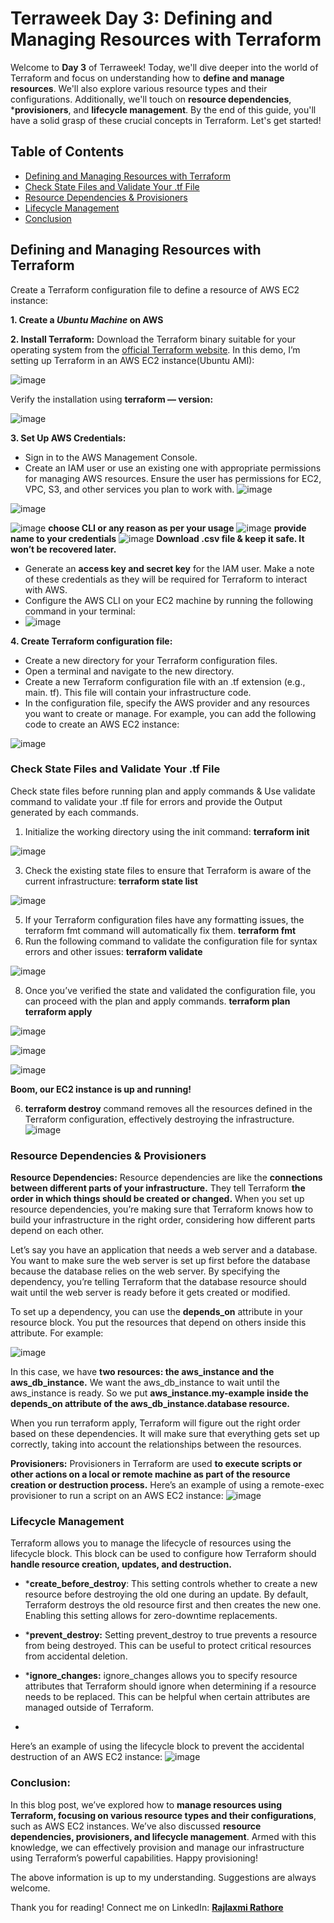# **Terraweek Day 3: Defining and Managing Resources with Terraform**

Welcome to **Day 3** of Terraweek! Today, we'll dive deeper into the world of Terraform and focus on understanding how to **define and manage resources**. We'll also explore various resource types and their configurations. Additionally, we'll touch on **resource dependencies**, ***provisioners**, and **lifecycle management**. By the end of this guide, you'll have a solid grasp of these crucial concepts in Terraform. Let's get started!

## Table of Contents
- [Defining and Managing Resources with Terraform](#defining-and-managing-resources-with-terraform)
- [Check State Files and Validate Your .tf File](#check-state-files-and-validate-your-tf-file)
- [Resource Dependencies & Provisioners](#resource-dependencies--provisioners)
- [Lifecycle Management](#lifecycle-management)
- [Conclusion](#conclusion)


## **Defining and Managing Resources with Terraform**
Create a Terraform configuration file to define a resource of AWS EC2 instance:

**1. Create a *Ubuntu Machine* on AWS**
   
**2. Install Terraform:**
Download the Terraform binary suitable for your operating system from the [official Terraform website](https://www.terraform.io/downloads.html).
In this demo, I’m setting up Terraform in an AWS EC2 instance(Ubuntu AMI):

![image](https://github.com/sakshirathoree/TerraWeek/assets/67737704/5a5c0cef-bcd9-453d-a631-0edf744b2f61)

Verify the installation using **terraform — version:**

![image](https://github.com/sakshirathoree/TerraWeek/assets/67737704/4dcee0d1-dec5-4795-b138-f94bc9934479)

**3. Set Up AWS Credentials:**
- Sign in to the AWS Management Console.
- Create an IAM user or use an existing one with appropriate permissions for managing AWS resources. Ensure the user has permissions for EC2, VPC, S3, and other services you plan
  to work with.
  ![image](https://github.com/sakshirathoree/TerraWeek/assets/67737704/b8356fab-0ea5-4406-9ecf-b31b36d44fe0)

![image](https://github.com/sakshirathoree/TerraWeek/assets/67737704/72fc48ab-c854-4a8f-84ba-029f2f038b7f)

![image](https://github.com/sakshirathoree/TerraWeek/assets/67737704/6911947a-ba85-4485-ab84-a4e8e4512143)
**choose CLI or any reason as per your usage**
![image](https://github.com/sakshirathoree/TerraWeek/assets/67737704/0e74e527-5c49-458a-aa06-a544e28c1dfc)
**provide name to your credentials**
![image](https://github.com/sakshirathoree/TerraWeek/assets/67737704/b8bd5f8c-eaa5-4fad-8684-0c3ea52891f9)
**Download .csv file & keep it safe. It won’t be recovered later.**

- Generate an **access key and secret key** for the IAM user. Make a note of these credentials as they will be required for Terraform to interact with AWS.
- Configure the AWS CLI on your EC2 machine by running the following command in your terminal:
- 
  ![image](https://github.com/sakshirathoree/TerraWeek/assets/67737704/c9a650d0-d3d3-4fb3-9dc9-ec24529a0013)

**4. Create Terraform configuration file:**

- Create a new directory for your Terraform configuration files.
- Open a terminal and navigate to the new directory.
- Create a new Terraform configuration file with an .tf extension (e.g., main. tf). This file will contain your infrastructure code.
- In the configuration file, specify the AWS provider and any resources you want to create or manage. For example, you can add the following code to create an AWS EC2 instance:

![image](https://github.com/sakshirathoree/TerraWeek/assets/67737704/6121c985-7e66-40e3-bfa4-582fa55354af)

### **Check State Files and Validate Your .tf File**

Check state files before running plan and apply commands & Use validate command to validate your .tf file for errors and provide the Output generated by each commands.

1. Initialize the working directory using the init command:
**terraform init**

![image](https://github.com/sakshirathoree/TerraWeek/assets/67737704/7be3dc1b-48dc-4fad-8870-ef51d394fd62)

3. Check the existing state files to ensure that Terraform is aware of the current infrastructure:
**terraform state list**

![image](https://github.com/sakshirathoree/TerraWeek/assets/67737704/f89cb874-0e9f-4ed3-a8f8-a6c66061128c)

5. If your Terraform configuration files have any formatting issues, the terraform fmt command will automatically fix them.
   **terraform fmt**
6. Run the following command to validate the configuration file for syntax errors and other issues:
**terraform validate**

![image](https://github.com/sakshirathoree/TerraWeek/assets/67737704/dd0ac000-9310-4865-876f-12342dbe4fd1)

8. Once you’ve verified the state and validated the configuration file, you can proceed with the plan and apply commands.
**terraform plan
terraform apply**

![image](https://github.com/sakshirathoree/TerraWeek/assets/67737704/ac655c48-08ab-48eb-8cc7-10a8335bc840)

![image](https://github.com/sakshirathoree/TerraWeek/assets/67737704/e542a466-d06c-4e4f-82bb-d2843dd8eedd)

![image](https://github.com/sakshirathoree/TerraWeek/assets/67737704/0fbfb3e4-489a-4994-a4a5-23a88180a2b6)

**Boom, our EC2 instance is up and running!**

6. **terraform destroy** command removes all the resources defined in the Terraform configuration, effectively destroying the infrastructure.
![image](https://github.com/sakshirathoree/TerraWeek/assets/67737704/fcaf7b05-0f73-4443-b6be-404a13e1a0ae)

### **Resource Dependencies & Provisioners**

**Resource Dependencies:**
Resource dependencies are like the **connections between different parts of your infrastructure.** They tell Terraform **the order in which things should be created or changed.** When you set up resource dependencies, you’re making sure that Terraform knows how to build your infrastructure in the right order, considering how different parts depend on each other.

Let’s say you have an application that needs a web server and a database. You want to make sure the web server is set up first before the database because the database relies on the web server. By specifying the dependency, you’re telling Terraform that the database resource should wait until the web server is ready before it gets created or modified.

To set up a dependency, you can use the **depends_on** attribute in your resource block. You put the resources that depend on others inside this attribute. For example:

![image](https://github.com/sakshirathoree/TerraWeek/assets/67737704/51508b5a-c426-4e96-9612-2ea416df01c6)

In this case, we have **two resources: the aws_instance and the aws_db_instance.** We want the aws_db_instance to wait until the aws_instance is ready. So we put **aws_instance.my-example inside the depends_on attribute of the aws_db_instance.database resource.**

When you run terraform apply, Terraform will figure out the right order based on these dependencies. It will make sure that everything gets set up correctly, taking into account the relationships between the resources.

**Provisioners:**
Provisioners in Terraform are used **to execute scripts or other actions on a local or remote machine as part of the resource creation or destruction process.** Here’s an example of using a remote-exec provisioner to run a script on an AWS EC2 instance:
![image](https://github.com/sakshirathoree/TerraWeek/assets/67737704/cd7d200b-a79f-4e7a-b93c-6254abfc3942)

### **Lifecycle Management**
Terraform allows you to manage the lifecycle of resources using the lifecycle block. This block can be used to configure how Terraform should **handle resource creation, updates, and destruction.**

- ***create_before_destroy**: This setting controls whether to create a new resource before destroying the old one during an update. By default, Terraform destroys the old resource first and then creates the new one. Enabling this setting allows for zero-downtime replacements.
  
- ***prevent_destroy:** Setting prevent_destroy to true prevents a resource from being destroyed. This can be useful to protect critical resources from accidental deletion.
  
- ***ignore_changes:** ignore_changes allows you to specify resource attributes that Terraform should ignore when determining if a resource needs to be replaced. This can be helpful when certain attributes are managed outside of Terraform.
- 
Here’s an example of using the lifecycle block to prevent the accidental destruction of an AWS EC2 instance:
![image](https://github.com/sakshirathoree/TerraWeek/assets/67737704/1e06f255-e181-415c-8658-7f92af834653)

### **Conclusion:**
In this blog post, we’ve explored how to **manage resources using Terraform, focusing on various resource types and their configurations**, such as AWS EC2 instances. We’ve also discussed **resource dependencies, provisioners, and lifecycle management**. Armed with this knowledge, we can effectively provision and manage our infrastructure using Terraform’s powerful capabilities. Happy provisioning!

The above information is up to my understanding. Suggestions are always welcome.

Thank you for reading! Connect me on LinkedIn: [**Rajlaxmi Rathore**](https://www.linkedin.com/in/rajlaxmi-rathore-97880a1b2/)
